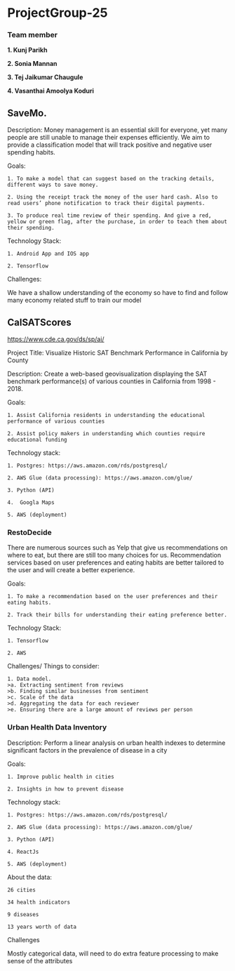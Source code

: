 # ProjectGroup-25

### Team member

**1. Kunj Parikh**

**2. Sonia Mannan**

**3. Tej Jaikumar Chaugule**

**4. Vasanthai Amoolya Koduri**

## SaveMo.

Description:
Money management is an essential skill for everyone, yet many people are still unable to manage their expenses efficiently. We aim to provide a classification model that will track positive and negative user spending habits.


Goals:

    1. To make a model that can suggest based on the tracking details, different ways to save money. 
    
    2. Using the receipt track the money of the user hard cash. Also to read users’ phone notification to track their digital payments.
    
    3. To produce real time review of their spending. And give a red, yellow or green flag, after the purchase, in order to teach them about their spending.

Technology Stack:

    1. Android App and IOS app
    
    2. Tensorflow 


Challenges:

We have a shallow understanding of the economy so have to find and follow many economy related stuff to train our model  



## CalSATScores 

https://www.cde.ca.gov/ds/sp/ai/

Project Title: Visualize Historic SAT Benchmark Performance in California by County 


Description: Create a web-based geovisualization displaying the SAT benchmark performance(s) of various counties in California from 1998 - 2018. 


Goals: 

    1. Assist California residents in understanding the educational performance of various counties 
    
    2. Assist policy makers in understanding which counties require educational funding 


Technology stack: 

    1. Postgres: https://aws.amazon.com/rds/postgresql/ 
    
    2. AWS Glue (data processing): https://aws.amazon.com/glue/ 
    
    3. Python (API) 
    
    4.  Googla Maps 
    
    5. AWS (deployment) 


### RestoDecide

There are numerous sources such as Yelp that give us recommendations on where to eat, but there are still too many choices for us. Recommendation services based on user preferences and eating habits are better tailored to the user and will create a better experience. 

Goals: 
    
    1. To make a recommendation based on the user preferences and their eating habits. 
    
    2. Track their bills for understanding their eating preference better. 


Technology Stack: 
    
    1. Tensorflow 
    
    2. AWS 

Challenges/ Things to consider: 
    
    1. Data model. 
    >a. Extracting sentiment from reviews 
    >b. Finding similar businesses from sentiment 
    >c. Scale of the data 
    >d. Aggregating the data for each reviewer 
    >e. Ensuring there are a large amount of reviews per person 


### Urban Health Data Inventory

Description: Perform a linear analysis on urban health indexes to determine significant factors in the prevalence of disease in a city

Goals:
    
    1. Improve public health in cities 
    
    2. Insights in how to prevent disease 
    
    
Technology stack:
    
    1. Postgres: https://aws.amazon.com/rds/postgresql/ 
    
    2. AWS Glue (data processing): https://aws.amazon.com/glue/ 
    
    3. Python (API) 
    
    4. ReactJs 
    
    5. AWS (deployment)  

About the data: 
	
	26 cities 
	
	34 health indicators 
	
	9 diseases 
	
	13 years worth of data 

Challenges

Mostly categorical data, will need to do extra feature processing to make sense of the attributes 
 
